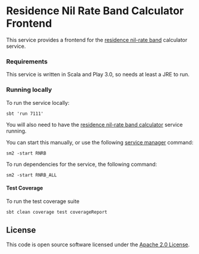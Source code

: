 # Residence Nil Rate Band Calculator Frontend

This service provides a frontend for the [residence nil-rate band](https://www.gov.uk/guidance/inheritance-tax-residence-nil-rate-band) calculator service.

### Requirements 
This service is written in Scala and Play 3.0, so needs at least a JRE to run.

### Running locally
To run the service locally:

    sbt 'run 7111'

You will also need to have the [residence nil-rate band calculator](https://github.com/hmrc/residence-nil-rate-band-calculator) service running.

You can start this manually, or use the following [service manager](https://github.com/hmrc/sm2) command:

    sm2 -start RNRB

To run dependencies for the service, the following command:

    sm2 -start RNRB_ALL

#### Test Coverage
To run the test coverage suite

 `sbt clean coverage test coverageReport`

## License

This code is open source software licensed under the [Apache 2.0 License]("http://www.apache.org/licenses/LICENSE-2.0.html").
    